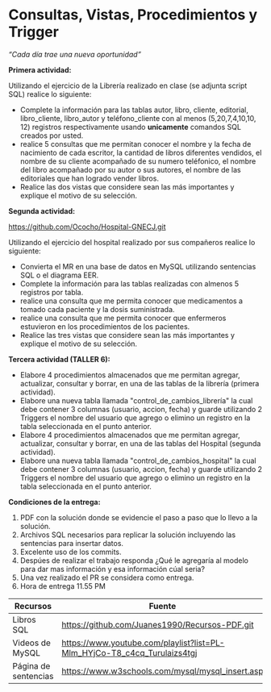 # Consultas, Vistas, Procedimientos y Trigger

*“Cada día trae una nueva oportunidad”*

**Primera actividad:**

Utilizando el ejercicio de la Librería realizado en clase (se adjunta script SQL) realice lo siguiente:

- Complete la información para las tablas autor, libro, cliente, editorial, libro_cliente, libro_autor y teléfono_cliente con al menos (5,20,7,4,10,10, 12) registros respectivamente usando **unicamente** comandos SQL creados por usted.
- realice 5 consultas que me permitan conocer  el nombre y la fecha de nacimiento de cada escritor, la cantidad de libros diferentes vendidos, el nombre de su cliente acompañado de su numero teléfonico, el nombre del libro acompañado por su autor o sus autores, el nombre de las editoriales que han logrado vender libros.
- Realice las dos vistas que considere sean las más importantes y explique el motivo de su selección.

**Segunda actividad:**

https://github.com/Ococho/Hospital-GNECJ.git

Utilizando el ejercicio del hospital realizado por sus compañeros realice lo siguiente:

- Convierta el MR en una base de datos en MySQL utilizando sentencias SQL o el diagrama EER.
- Complete la información para las tablas realizadas con almenos 5 registros por tabla.
- realice una consulta que me permita conocer que medicamentos a tomado cada paciente y la dosis suministrada.
- realice una consulta que me permita conocer que enfermeros estuvieron en los procedimientos de los pacientes.
- Realice las tres vistas que considere sean las más importantes y explique el motivo de su selección.

**Tercera actividad (TALLER 6):**
- Elabore 4 procedimientos almacenados que me permitan agregar, actualizar, consultar y borrar, en una de las tablas de la librería (primera actividad).
- Elabore una nueva tabla llamada "control_de_cambios_librería" la cual debe contener 3 columnas (usuario, accion, fecha) y guarde utilizando 2 Triggers el nombre del usuario que agrego o elimino un registro en la tabla seleccionada en el punto anterior.
- Elabore 4 procedimientos almacenados que me permitan agregar, actualizar, consultar y borrar, en una de las tablas del Hospital (segunda actividad).
- Elabore una nueva tabla llamada "control_de_cambios_hospital" la cual debe contener 3 columnas (usuario, accion, fecha) y guarde utilizando 2 Triggers el nombre del usuario que agrego o elimino un registro en la tabla seleccionada en el punto anterior.

 **Condiciones de la entrega:**

 1. PDF con la solución donde se evidencie el paso a paso que lo llevo a la solución. 
1. Archivos SQL necesarios para replicar la solución incluyendo las sentencias para insertar datos. 
2. Excelente uso de los commits. 
3. Despúes de realizar el trabajo responda ¿Qué le agregaría al modelo para dar mas información y esa información cúal seria?
4. Una vez realizado el PR se considera como entrega. 
5. Hora de entrega 11.55 PM

| Recursos | Fuente |
| --- | --- |
| Libros SQL | https://github.com/Juanes1990/Recursos-PDF.git |
| Videos de MySQL | https://www.youtube.com/playlist?list=PL-Mlm_HYjCo-T8_c4cq_Turulaizs4tgj |
| Página de sentencias | https://www.w3schools.com/mysql/mysql_insert.asp |